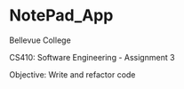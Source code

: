 # NotePad_App

Bellevue College

CS410: Software Engineering - Assignment 3

Objective: Write and refactor code
